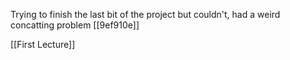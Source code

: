 Trying to finish the last bit of the project but couldn't, had a weird concatting problem [[9ef910e]]

[[First Lecture]]

